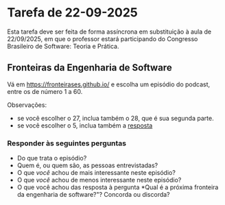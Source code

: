# Tarefa de 22-09-2025


Esta tarefa deve ser feita de forma assíncrona em substituição à aula de 22/09/2025, em que o professor estará participando do Congresso Brasileiro de Software: Teoria e Prática.


## Fronteiras da Engenharia de Software

Vá em <https://fronteirases.github.io/> e escolha um episódio do podcast, entre os de número 1 a 60.

Observações:
- se você escolher o 27, inclua também o 28, que é sua segunda parte.
- se você escolher o 5, inclua também a [resposta](https://youtu.be/KQez9OOY9r4?si=mzYU6qAzgtDgASJl)

### Responder às seguintes perguntas

- Do que trata o episódio?
- Quem é, ou quem são, as pessoas entrevistadas?
- O que *você* achou de mais interessante neste episódio?
- O que *você* achou de menos interessante neste episódio?
- O que você achou das resposta à pergunta *Qual é a próxima fronteira da engenharia de software?"? Concorda ou discorda?